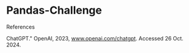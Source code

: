 # Pandas-Challenge

References

ChatGPT." OpenAI, 2023, www.openai.com/chatgpt. Accessed 26 Oct. 2024.
